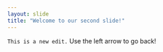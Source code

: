 ```yaml
---
layout: slide
title: "Welcome to our second slide!"
---
```

`This is a new edit.`
Use the left arrow to go back!
